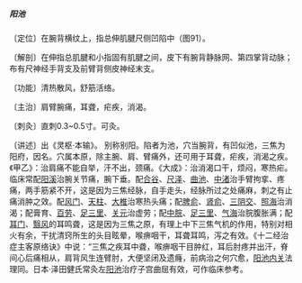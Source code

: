##### 阳池

〔定位〕在腕背横纹上，指总伸肌腱尺侧凹陷中（图91）。

〔解剖〕在伸指总肌腱和小指固有肌腱之间，皮下有腕背静脉网、第四掌背动脉；布有尺神经手背支及前臂背侧皮神经末支。

〔功能〕清热散风，舒筋活络。

〔主治〕肩臂腕痛，耳聋，疟疾，消渴。

〔刺灸〕直刺0.3~0.5寸。可灸。

〔讲述〕出《灵枢·本输》。 别称别阳。陷者为池，穴当腕背，有凹似池，三焦为阳府，因名。穴属本原，除主腕、肩、臂痛外，还可用于耳聋，疟疾，消渴之疾。《甲乙》：治肩痛不能自举，汗不出，颈痛。《大成》：治消渴口干，烦闷，寒热疟。临床常配[阳溪](https://www.gmzyjc.com/read/zjs/zjs3.1.1-3-0.1.2.3.5.md)治腕关节痛，腕下垂。配[合谷](https://www.gmzyjc.com/read/zjs/zjs3.1.1-3-0.1.2.3.4.md)、[尺泽](https://www.gmzyjc.com/read/zjs/zjs3.1.1-3-0.1.1.3.5.md)、[曲池](https://www.gmzyjc.com/read/zjs/zjs3.1.1-3-0.1.2.3.11.md)、[中渚](https://www.gmzyjc.com/read/zjs/zjs3.1.9-12-0.0.2.3.3.md)治手臂拘挛、疼痛，两手筋紧不开，这是因为三焦经脉，自手走头，经脉所过之处痛麻，刺之有止痛消肿之效。配[风门](https://www.gmzyjc.com/read/zjs/zjs3.1.7-8-0.0.1.3.12.md)、[天柱](https://www.gmzyjc.com/read/zjs/zjs3.1.7-8-0.0.1.3.10.md)、[大椎](https://www.gmzyjc.com/read/zjs/zjs3.2.2-0.0.1.3.14.md)治寒热头痛；配[脾俞](https://www.gmzyjc.com/read/zjs/zjs3.1.7-8-0.0.1.3.20.md)、[肾俞](https://www.gmzyjc.com/read/zjs/zjs3.1.7-8-0.0.1.3.23.md)、[三阴交](https://www.gmzyjc.com/read/zjs/zjs3.1.4-6-0.0.1.3.6.md)、[照海](https://www.gmzyjc.com/read/zjs/zjs3.1.7-8-0.0.2.3.6.md)治消渴；配膏育、[百劳](https://www.gmzyjc.com/read/zjs/zjs3.4-0.1.2.1.0.md)、[足三里](https://www.gmzyjc.com/read/zjs/zjs3.1.1-3-0.1.3.3.36.md)、[关元](https://www.gmzyjc.com/read/zjs/zjs3.2.1-0.1.1.3.4.md)治虚劳；配[中脘](https://www.gmzyjc.com/read/zjs/zjs3.2.1-0.1.1.3.11.md)、[足三里](https://www.gmzyjc.com/read/zjs/zjs3.1.1-3-0.1.3.3.36.md)、[气海](https://www.gmzyjc.com/read/zjs/zjs3.2.1-0.1.1.3.6.md)治脘腹胀满；配[耳门](https://www.gmzyjc.com/read/zjs/zjs3.1.9-12-0.0.2.3.21.md)、[翳风](https://www.gmzyjc.com/read/zjs/zjs3.1.9-12-0.0.2.3.17.md)的耳鸣聋，这是因为三焦之原，有理上中下三焦气机的作用，特别对相火有余，干扰清窍所生的头目眩晕，喉痹咽干，耳聋耳鸣，泻之有效。《十二经治症主客原络诀》中说：“三焦之疾耳中聋，喉痹咽干目肿红，耳后肘疼并出汗，脊间心后痛相从，肩背风生连臂肘，大便坚闭及遗癃，前病治之何穴愈，[阳池](https://www.gmzyjc.com/read/zjs/zjs3.1.9-12-0.0.2.3.4.md)[内关](https://www.gmzyjc.com/read/zjs/zjs3.1.9-12-0.0.1.3.6.md)法理同。日本·泽田健氏常灸左[阳池](https://www.gmzyjc.com/read/zjs/zjs3.1.9-12-0.0.2.3.4.md)治疗子宫曲屈有效，可作临床参考。
